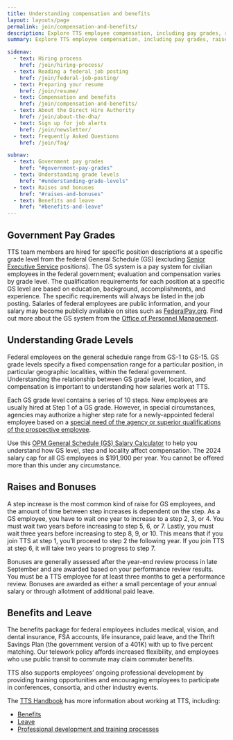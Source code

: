 ```yaml
---
title: Understanding compensation and benefits
layout: layouts/page
permalink: join/compensation-and-benefits/
description: Explore TTS employee compensation, including pay grades, raises, bonuses, benefits, and professional growth opportunities.
summary: Explore TTS employee compensation, including pay grades, raises, bonuses, benefits, and professional growth opportunities.

sidenav:
  - text: Hiring process
    href: /join/hiring-process/
  - text: Reading a federal job posting
    href: /join/federal-job-posting/
  - text: Preparing your resume
    href: /join/resume/
  - text: Compensation and benefits
    href: /join/compensation-and-benefits/
  - text: About the Direct Hire Authority
    href: /join/about-the-dha/  
  - text: Sign up for job alerts
    href: /join/newsletter/
  - text: Frequently Asked Questions
    href: /join/faq/

subnav:
  - text: Government pay grades
    href: "#government-pay-grades"
  - text: Understanding grade levels
    href: "#understanding-grade-levels"
  - text: Raises and bonuses
    href: "#raises-and-bonuses"
  - text: Benefits and leave
    href: "#benefits-and-leave"
---
```


## Government Pay Grades

TTS team members are hired for specific position descriptions at a specific
grade level from the federal General Schedule (GS) (excluding
[Senior Executive Service](https://www.opm.gov/policy-data-oversight/senior-executive-service/)
positions). The GS system is a pay system for civilian employees in the
federal government; evaluation and compensation varies by grade level. The
qualification requirements for each position at a specific GS level are
based on education, background, accomplishments, and experience. The
specific requirements will always be listed in the job posting. Salaries
of federal employees are public information, and your salary may become
publicly available on sites such as [FederalPay.org](https://www.federalpay.org/employees). Find out more about the GS system from the [Office of Personnel Management](https://www.opm.gov/policy-data-oversight/pay-leave/pay-systems/general-schedule/).

## Understanding Grade Levels

Federal employees on the general schedule range from GS-1 to GS-15. GS grade
levels specify a fixed compensation range for a particular position, in
particular geographic localities, within the federal government.
Understanding the relationship between GS grade level, location, and
compensation is important to understanding how salaries work at TTS.

Each GS grade level contains a series of 10 steps. New employees are usually
hired at Step 1 of a GS grade. However, in special circumstances, agencies
may authorize a higher step rate for a newly-appointed federal employee
based on a 
[special need of the agency or superior qualifications of the prospective employee](https://www.opm.gov/policy-data-oversight/pay-leave/pay-administration/fact-sheets/superior-qualifications-and-special-needs-pay-setting-authority/).


Use this
[OPM General Schedule (GS) Salary Calculator](https://www.opm.gov/policy-data-oversight/pay-leave/salaries-wages/2024/general-schedule-gs-salary-calculator/)
to help you understand how GS level, step and locality affect compensation.
The 2024 salary cap for all GS employees is $191,900 per year. You cannot be
offered more than this under any circumstance.

## Raises and Bonuses

A step increase is the most common kind of raise for GS employees, and the
amount of time between step increases is dependent on the step. As a GS
employee, you have to wait one year to increase to a step 2, 3, or 4. You
must wait two years before increasing to step 5, 6, or 7. Lastly, you must
wait three years before increasing to step 8, 9, or 10. This means that if
you join TTS at step 1, you’ll proceed to step 2 the following year. If
you join TTS at step 6, it will take two years to progress to step 7.

Bonuses are generally assessed after the year-end review process in late
September and are awarded based on your performance review results. You
must be a TTS employee for at least three months to get a performance
review. Bonuses are awarded as either a small percentage of your annual
salary or through allotment of additional paid leave.

## Benefits and Leave

The benefits package for federal employees includes medical, vision, and
dental insurance, FSA accounts, life insurance, paid leave, and the Thrift
Savings Plan (the government version of a 401K) with up to five percent
matching. Our telework policy affords increased flexibility, and employees
who use public transit to commute may claim commuter benefits.

TTS also supports employees’ ongoing professional development by providing
training opportunities and encouraging employees to participate in conferences,
consortia, and other industry events.

The 
[TTS Handbook](https://handbook.18f.gov/)
has more information about working at TTS, including:

- [Benefits](https://handbook.18f.gov/benefits/)
- [Leave](https://handbook.18f.gov/benefits/#leave)
- [Professional development and training processes](https://handbook.18f.gov/conferences-events-training/)
